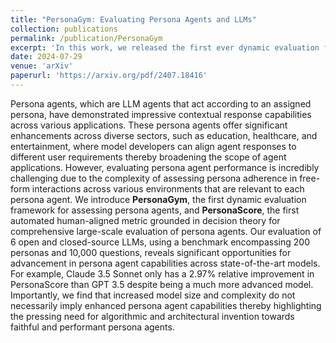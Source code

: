 ```yaml
---
title: "PersonaGym: Evaluating Persona Agents and LLMs"
collection: publications
permalink: /publication/PersonaGym
excerpt: 'In this work, we released the first ever dynamic evaluation framework for persona agents in LLMs termed <br>PersonaGym</br>. Additionally we established the first autmatic human-sligned metric for quantifying the abilities of a given persona agent termed <b>PersonaScore</b>. '
date: 2024-07-29
venue: 'arXiv'
paperurl: 'https://arxiv.org/pdf/2407.18416'
---
```


Persona agents, which are LLM agents that act according to an assigned persona, have demonstrated impressive contextual response capabilities across various applications. These persona agents offer significant enhancements across diverse sectors, such as education, healthcare, and entertainment, where model developers can align agent responses to different user requirements thereby broadening the scope of agent applications. However, evaluating persona agent performance is incredibly challenging due to the complexity of assessing persona adherence in free-form interactions across various environments that are relevant to each persona agent. We introduce <b>PersonaGym</b>, the first dynamic evaluation framework for assessing persona agents, and <b>PersonaScore</b>, the first automated human-aligned metric grounded in decision theory for comprehensive large-scale evaluation of persona agents. Our evaluation of 6 open and closed-source LLMs, using a benchmark encompassing 200 personas and 10,000 questions, reveals significant opportunities for advancement in persona agent capabilities across state-of-the-art models. For example, Claude 3.5 Sonnet only has a 2.97% relative improvement in PersonaScore than GPT 3.5 despite being a much more advanced model. Importantly, we find that increased model size and complexity do not necessarily imply enhanced persona agent capabilities thereby highlighting the pressing need for algorithmic and architectural invention towards faithful and performant persona agents.
